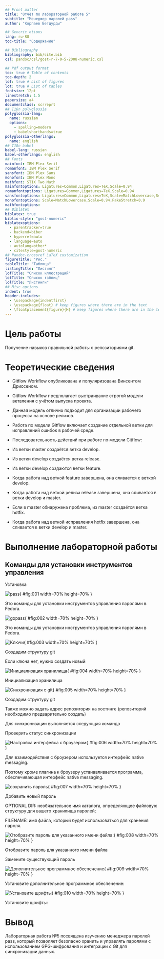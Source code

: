 ```yaml
---
## Front matter
title: "Отчёт по лабораторной работе 5"
subtitle: "Менеджер паролей pass"
author: "Корпаев Бегдурды"

## Generic otions
lang: ru-RU
toc-title: "Содержание"

## Bibliography
bibliography: bib/cite.bib
csl: pandoc/csl/gost-r-7-0-5-2008-numeric.csl

## Pdf output format
toc: true # Table of contents
toc-depth: 2
lof: true # List of figures
lot: true # List of tables
fontsize: 12pt
linestretch: 1.5
papersize: a4
documentclass: scrreprt
## I18n polyglossia
polyglossia-lang:
  name: russian
  options:
	- spelling=modern
	- babelshorthands=true
polyglossia-otherlangs:
  name: english
## I18n babel
babel-lang: russian
babel-otherlangs: english
## Fonts
mainfont: IBM Plex Serif
romanfont: IBM Plex Serif
sansfont: IBM Plex Sans
monofont: IBM Plex Mono
mathfont: STIX Two Math
mainfontoptions: Ligatures=Common,Ligatures=TeX,Scale=0.94
romanfontoptions: Ligatures=Common,Ligatures=TeX,Scale=0.94
sansfontoptions: Ligatures=Common,Ligatures=TeX,Scale=MatchLowercase,Scale=0.94
monofontoptions: Scale=MatchLowercase,Scale=0.94,FakeStretch=0.9
mathfontoptions:
## Biblatex
biblatex: true
biblio-style: "gost-numeric"
biblatexoptions:
  - parentracker=true
  - backend=biber
  - hyperref=auto
  - language=auto
  - autolang=other*
  - citestyle=gost-numeric
## Pandoc-crossref LaTeX customization
figureTitle: "Рис."
tableTitle: "Таблица"
listingTitle: "Листинг"
lofTitle: "Список иллюстраций"
lotTitle: "Список таблиц"
lolTitle: "Листинги"
## Misc options
indent: true
header-includes:
  - \usepackage{indentfirst}
  - \usepackage{float} # keep figures where there are in the text
  - \floatplacement{figure}{H} # keep figures where there are in the text
---
```



# Цель работы

Получение навыков правильной работы с репозиториями git.

# Теоретические сведения

* Gitflow Workflow опубликована и популяризована Винсентом Дриссеном.

* Gitflow Workflow предполагает выстраивание строгой модели ветвления с учётом выпуска проекта.

* Данная модель отлично подходит для организации рабочего процесса на основе релизов.

* Работа по модели Gitflow включает создание отдельной ветки для исправлений ошибок в рабочей среде.

* Последовательность действий при работе по модели Gitflow:

* Из ветки master создаётся ветка develop.

* Из ветки develop создаётся ветка release.

* Из ветки develop создаются ветки feature.

* Когда работа над веткой feature завершена, она сливается с веткой develop.

* Когда работа над веткой релиза release завершена, она сливается в ветки develop и master.

* Если в master обнаружена проблема, из master создаётся ветка hotfix.

* Когда работа над веткой исправления hotfix завершена, она сливается в ветки develop и master.

# Выполнение лабораторной работы

## Kоманды для установки инструментов управления 

Установка

![pass](image/01.png){ #fig:001 width=70% height=70% }

Это команды для установки инструментов управления паролями в Fedora.


![gopass](image/02.png){ #fig:002 width=70% height=70% }

Это команды для установки инструментов управления паролями в Fedora.

![Ключи](image/03.png){ #fig:003 width=70% height=70% }

Создадим структуру git

Если ключа нет, нужно создать новый



![Инициализация хранилища](image/04.png){ #fig:004 width=70% height=70% }

Инициализация хранилища

![Синхронизация с git](image/05.png){ #fig:005 width=70% height=70% }

Создадим структуру git

Также можно задать адрес репозитория на хостинге (репозиторий необходимо предварительно создать)

Для синхронизации выполняется следующая команда

Проверить статус синхронизации

![Настройка интерфейса с броузером](image/06.png){ #fig:006 width=70% height=70% }

Для взаимодействия с броузером используется интерфейс native messaging.

Поэтому кроме плагина к броузеру устанавливается программа, обеспечивающая интерфейс native messaging.

![сохранить пароль](image/07.png){ #fig:007 width=70% height=70% }

Добавить новый пароль

OPTIONAL DIR: необязательное имя каталога, определяющее файловую структуру для вашего хранилища паролей;

FILENAME: имя файла, который будет использоваться для хранения пароля.

![Отобразите пароль для указанного имени файла:](image/08.png){ #fig:008 width=70% height=70% }

Отобразите пароль для указанного имени файла

Замените существующий пароль

![Дополнительное программное обеспечение](image/09.png){ #fig:009 width=70% height=70% }

Установите дополнительное программное обеспечение:


![Установите шрифты](image/10.png){ #fig:010 width=70% height=70% }

Установите шрифты:

# Вывод

Лабораторная работа №5 посвящена изучению менеджера паролей pass, который позволяет безопасно хранить и управлять паролями с использованием GPG-шифрования и интеграции с Git для синхронизации данных.
